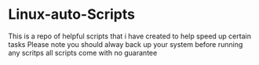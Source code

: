 # Linux-auto-Scripts
This is a repo of helpful scripts that i have created to help speed up certain tasks
Please note you should alway back up your system before running any scritps
all scripts come with no guarantee 
